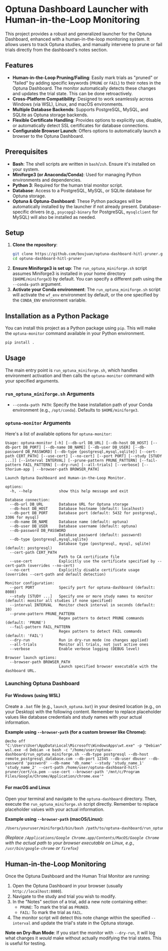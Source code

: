 # Optuna Dashboard Launcher with Human-in-the-Loop Monitoring

This project provides a robust and generalized launcher for the Optuna Dashboard, enhanced with a human-in-the-loop monitoring system. It allows users to track Optuna studies, and manually intervene to prune or fail trials directly from the dashboard's notes section.

## Features

*   **Human-in-the-Loop Pruning/Failing**: Easily mark trials as "pruned" or "failed" by adding specific keywords (`PRUNE` or `FAIL`) to their notes in the Optuna Dashboard. The monitor automatically detects these changes and updates the trial state. This can be done retroactively.
*   **Cross-Platform Compatibility**: Designed to work seamlessly across Windows (via WSL), Linux, and macOS environments.
*   **Multiple Database Backends**: Supports PostgreSQL, MySQL, and SQLite as Optuna storage backends.
*   **Flexible Certificate Handling**: Provides options to explicitly use, disable, or automatically detect SSL certificates for database connections.
*   **Configurable Browser Launch**: Offers options to automatically launch a browser to the Optuna Dashboard.

## Prerequisites

*   **Bash**: The shell scripts are written in `bash`/`zsh`. Ensure it's installed on your system.
*   **Miniforge3 (or Anaconda/Conda)**: Used for managing Python environments and dependencies.
*   **Python 3**: Required for the human trial monitor script.
*   **Database**: Access to a PostgreSQL, MySQL, or SQLite database for Optuna storage.
*   **Optuna & Optuna-Dashboard**: These Python packages will be automatically installed by the launcher if not already present. Database-specific drivers (e.g., `psycopg2-binary` for PostgreSQL, `mysqlclient` for MySQL) will also be installed as needed.

## Setup

1.  **Clone the repository**:
    ```bash
    git clone https://github.com/boujuan/optuna-dashboard-hitl-pruner.git
    cd optuna-dashboard-hitl-pruner
    ```
2.  **Ensure Miniforge3 is set up**: The `run_optuna_miniforge.sh` script assumes Miniforge3 is installed in your home directory (`$HOME/miniforge3`) by default. You can specify a different path using the `--conda-path` argument.
3.  **Activate your Conda environment**: The `run_optuna_miniforge.sh` script will activate the `wf_env` environment by default, or the one specified by the `CONDA_ENV` environment variable.

## Installation as a Python Package

You can install this project as a Python package using `pip`. This will make the `optuna-monitor` command available in your Python environment.

```bash
pip install .
```

## Usage

The main entry point is `run_optuna_miniforge.sh`, which handles environment activation and then calls the `optuna-monitor` command with your specified arguments.

### `run_optuna_miniforge.sh` Arguments

*   `--conda-path PATH`: Specify the base installation path of your Conda environment (e.g., `/opt/conda`). Defaults to `$HOME/miniforge3`.

### `optuna-monitor` Arguments

Here's a list of available options for `optuna-monitor`:

```
Usage: optuna-monitor [-h] [--db-url DB_URL] [--db-host DB_HOST] [--db-port DB_PORT] [--db-name DB_NAME] [--db-user DB_USER] [--db-password DB_PASSWORD] [--db-type {postgresql,mysql,sqlite}] [--cert-path CERT_PATH] [--use-cert] [--no-cert] [--port PORT] [--study [STUDY ...]] [--interval INTERVAL] [--prune-pattern PRUNE_PATTERN] [--fail-pattern FAIL_PATTERN] [--dry-run] [--all-trials] [--verbose] [--thorium-app | --browser-path BROWSER_PATH]

Launch Optuna Dashboard and Human-in-the-Loop Monitor.

options:
  -h, --help            show this help message and exit

Database connection:
  --db-url DB_URL       Database URL for Optuna storage
  --db-host DB_HOST     Database hostname (default: localhost)
  --db-port DB_PORT     Database port (default: 5432 for postgresql, 3306 for mysql)
  --db-name DB_NAME     Database name (default: optuna)
  --db-user DB_USER     Database username (default: optuna)
  --db-password DB_PASSWORD
                        Database password (default: password)
  --db-type {postgresql,mysql,sqlite}
                        Database type (postgresql, mysql, sqlite) (default: postgresql)
  --cert-path CERT_PATH
                        Path to CA certificate file
  --use-cert            Explicitly use the certificate specified by --cert-path (overrides --no-cert)
  --no-cert             Explicitly disable certificate usage (overrides --cert-path and default detection)

Monitor configuration:
  --port PORT           Specify port for optuna-dashboard (default: 8080)
  --study [STUDY ...]   Specify one or more study names to monitor (default: monitor all studies if none specified)
  --interval INTERVAL   Monitor check interval in seconds (default: 10)
  --prune-pattern PRUNE_PATTERN
                        Regex pattern to detect PRUNE commands (default: 'PRUNE')
  --fail-pattern FAIL_PATTERN
                        Regex pattern to detect FAIL commands (default: 'FAIL')
  --dry-run             Run in dry-run mode (no changes applied)
  --all-trials          Monitor all trials, not just active ones
  --verbose             Enable verbose logging (DEBUG level)

Browser launch options:
  --browser-path BROWSER_PATH
                        Launch specified browser executable with the dashboard URL.
```

### Launching Optuna Dashboard

#### For Windows (using WSL)

Create a `.bat` file (e.g., `launch_optuna.bat`) in your desired location (e.g., on your Desktop) with the following content. Remember to replace placeholder values like database credentials and study names with your actual information.


**Example using `--browser-path` (for a custom browser like Chrome):**

```batch
@echo off
"C:\Users\User\AppData\Local\Microsoft\WindowsApps\wt.exe" -p "Debian" wsl.exe -d Debian -e bash -c "/home/user/optuna-dashboard/run_optuna_miniforge.sh --db-type postgresql --db-host remote_postgresql_database.com --db-port 12345 --db-user dbuser --db-password 'password' --db-name 'db_name' --study 'study_name_1' 'study_name_2' --cert-path /home/user/optuna-dashboard-hitl-pruner/cert/ca.pem --use-cert --browser-path '/mnt/c/Program Files/Google/Chrome/Application/chrome.exe'"
```

#### For macOS and Linux

Open your terminal and navigate to the `optuna-dashboard` directory. Then, execute the `run_optuna_miniforge.sh` script directly. Remember to replace placeholder values with your actual information.

**Example using `--browser-path` (macOS/Linux):**

```bash
/Users/youruser/miniforge3/bin/bash /path/to/optuna-dashboard/run_optuna_miniforge.sh --db-type postgresql --db-host your_db_host --db-port 5432 --db-user your_user --db-password 'your_password' --db-name 'db_name' --study 'study_name_1' 'study_name_2' --browser-path '/Applications/Google Chrome.app/Contents/MacOS/Google Chrome'
```
*(Replace `/Applications/Google Chrome.app/Contents/MacOS/Google Chrome` with the actual path to your browser executable on Linux, e.g., `/usr/bin/google-chrome` or `firefox`)*

## Human-in-the-Loop Monitoring

Once the Optuna Dashboard and the Human Trial Monitor are running:

1.  Open the Optuna Dashboard in your browser (usually `http://localhost:8080`).
2.  Navigate to the study and trial you wish to modify.
3.  In the "Notes" section of a trial, add a new note containing either:
    *   `PRUNE`: To mark the trial as `PRUNED`.
    *   `FAIL`: To mark the trial as `FAIL`.
4.  The monitor script will detect this note change within the specified `--interval` and update the trial's state in the Optuna storage.

**Note on Dry-Run Mode**: If you start the monitor with `--dry-run`, it will log what changes it *would* make without actually modifying the trial states. This is useful for testing.

